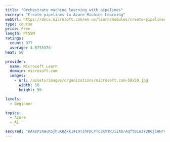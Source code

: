 ```yaml
---
title: "Orchestrate machine learning with pipelines"
excerpt: "Create pipelines in Azure Machine Learning"
webUrl: https://docs.microsoft.com/en-us/learn/modules/create-pipelines-in-aml/
type: course
price: Free
length: PT55M
ratings:
  count: 977
  average: 4.6755376
heat: 50

provider:
  name: Microsoft Learn
  domain: microsoft.com
  images:
    - url: /assets/images/organizations/microsoft.com-50x50.jpg
      width: 50
      height: 50

levels:
  - Beginner

topics:
  - Azure
  - AI

secured: "KAksPZ4avKSjhuK0Akk14I9TJhFpCYTcZKmTRJiiAb/Aqft01eJY2H6ji0HrvtH1p+a4WGzcwIRbcWzzotrOfV+woICcN9VFgF4Va398A6Q/9iIKCCi/jo4ipOmMH8+iSYHtoty8mT51ATiq0P+G2Ux87nN1Jkw44f9nOQpi5kzIhXRdwwPrwsd2VWeS/RZjxrEtPgv3u3cboRmEFvF3uFkLFC+n0FP18Z7C3Z+WpxgTs/+NGeO1kSqvFKDHELToAKa8TOpSUWBF9jVcKC/Py+SgO7nKWtFheNhTAbPuwTA0mwuua/csalPHSFFg7uXxnfFtCkoFJB1lGtYFN/ijuxeBNlz0i0375UXHbYW46181DuXfb4hPVXmgTyeV5UWbCPRJxgt1ZHEur8r4XTaQenhFxUOu+xmzUxkluHhp3AY=;QV2Y9QRmJgxg28DXnmC+lQ=="
---
```


